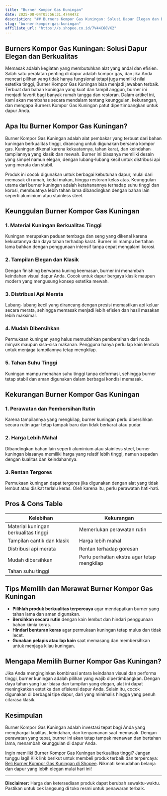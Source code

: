 ```yaml
---
title: "Burner Kompor Gas Kuningan"
date: 2025-08-04T05:56:31.474447Z
description: "## Burners Kompor Gas Kuningan: Solusi Dapur Elegan dan Berkualitas..."
slug: "burner-kompor-gas-kuningan"
affiliate_url: "https://s.shopee.co.id/7V44C68VX2"
---
```

## Burners Kompor Gas Kuningan: Solusi Dapur Elegan dan Berkualitas

Memasak adalah kegiatan yang membutuhkan alat yang andal dan efisien. Salah satu peralatan penting di dapur adalah kompor gas, dan jika Anda mencari pilihan yang tidak hanya fungsional tetapi juga memiliki nilai estetika tinggi, Burner Kompor Gas Kuningan bisa menjadi jawaban terbaik. Terbuat dari bahan kuningan yang kuat dan tampil anggun, burner ini menjadi favorit bagi banyak rumah tangga dan restoran. Dalam artikel ini, kami akan membahas secara mendalam tentang keunggulan, kekurangan, dan mengapa Burners Kompor Gas Kuningan patut dipertimbangkan untuk dapur Anda.

## Apa Itu Burner Kompor Gas Kuningan?

Burner Kompor Gas Kuningan adalah alat pembakar yang terbuat dari bahan kuningan berkualitas tinggi, dirancang untuk digunakan bersama kompor gas. Kuningan dikenal karena kekuatannya, tahan karat, dan keindahan tampilannya yang klasik dan mewah. Burner ini biasanya memiliki desain yang simpel namun elegan, dengan lubang-lubang kecil untuk distribusi api yang merata dan stabil.

Produk ini cocok digunakan untuk berbagai kebutuhan dapur, mulai dari memasak di rumah, kedai makan, hingga restoran kelas atas. Keunggulan utama dari burner kuningan adalah ketahanannya terhadap suhu tinggi dan korosi, membuatnya lebih tahan lama dibandingkan dengan bahan lain seperti aluminium atau stainless steel.

## Keunggulan Burner Kompor Gas Kuningan

### 1. Material Kuningan Berkualitas Tinggi
Kuningan merupakan paduan tembaga dan seng yang dikenal karena kekuatannya dan daya tahan terhadap karat. Burner ini mampu bertahan lama bahkan dengan penggunaan intensif tanpa cepat mengalami korosi.

### 2. Tampilan Elegan dan Klasik
Dengan finishing berwarna kuning keemasan, burner ini menambah keindahan visual dapur Anda. Cocok untuk dapur bergaya klasik maupun modern yang mengusung konsep estetika mewah.

### 3. Distribusi Api Merata
Lubang-lubang kecil yang dirancang dengan presisi memastikan api keluar secara merata, sehingga memasak menjadi lebih efisien dan hasil masakan lebih maksimal.

### 4. Mudah Dibersihkan
Permukaan kuningan yang halus memudahkan pembersihan dari noda minyak maupun sisa-sisa makanan. Pengguna hanya perlu lap kain lembab untuk menjaga tampilannya tetap mengkilap.

### 5. Tahan Suhu Tinggi
Kuningan mampu menahan suhu tinggi tanpa deformasi, sehingga burner tetap stabil dan aman digunakan dalam berbagai kondisi memasak.

## Kekurangan Burner Kompor Gas Kuningan

### 1. Perawatan dan Pembersihan Rutin
Karena tampilannya yang mengkilap, burner kuningan perlu dibersihkan secara rutin agar tetap tampak baru dan tidak berkarat atau pudar.

### 2. Harga Lebih Mahal
Dibandingkan bahan lain seperti aluminium atau stainless steel, burner kuningan biasanya memiliki harga yang relatif lebih tinggi, namun sepadan dengan kualitas dan keindahannya.

### 3. Rentan Tergores
Permukaan kuningan dapat tergores jika digunakan dengan alat yang tidak lembut atau disikat terlalu keras. Oleh karena itu, perlu perawatan hati-hati.

## Pros & Cons Table

| Kelebihan                                    | Kekurangan                                  |
|----------------------------------------------|--------------------------------------------|
| Material kuningan berkualitas tinggi       | Memerlukan perawatan rutin               |
| Tampilan cantik dan klasik                  | Harga lebih mahal                        |
| Distribusi api merata                       | Rentan terhadap goresan                  |
| Mudah dibersihkan                            | Perlu perhatian ekstra agar tetap mengkilap |
| Tahan suhu tinggi                           |                                           |

## Tips Memilih dan Merawat Burner Kompor Gas Kuningan

- **Pilihlah produk berkualitas terpercaya** agar mendapatkan burner yang tahan lama dan aman digunakan.
- **Bersihkan secara rutin** dengan kain lembut dan hindari penggunaan bahan kimia keras.
- **Hindari benturan keras** agar permukaan kuningan tetap mulus dan tidak lecet.
- **Gunakan pelapis atau lap kain** saat memasang dan membersihkan untuk menjaga kilau kuningan.

## Mengapa Memilih Burner Kompor Gas Kuningan?

Jika Anda menginginkan kombinasi antara keindahan visual dan performa tinggi, burner kuningan adalah pilihan yang wajib dipertimbangkan. Dengan daya tahan yang luar biasa dan tampilan yang elegan, alat ini dapat meningkatkan estetika dan efisiensi dapur Anda. Selain itu, cocok digunakan di berbagai tipe dapur, dari yang minimalis hingga yang penuh citarasa klasik.

## Kesimpulan

Burner Kompor Gas Kuningan adalah investasi tepat bagi Anda yang menghargai kualitas, keindahan, dan kenyamanan saat memasak. Dengan perawatan yang tepat, burner ini akan tetap tampak menawan dan bertahan lama, menambah keunggulan di dapur Anda.

Ingin memiliki Burner Kompor Gas Kuningan berkualitas tinggi? Jangan tunggu lagi! Klik link berikut untuk membeli produk terbaik dan terpercaya: [Beli Burner Kompor Gas Kuningan di Shopee](https://s.shopee.co.id/7V44C68VX2). Nikmati kemudahan belanja dan dapur yang lebih elegan mulai hari ini!

---

**Disclaimer:** Harga dan ketersediaan produk dapat berubah sewaktu-waktu. Pastikan untuk cek langsung di toko resmi untuk penawaran terbaik.